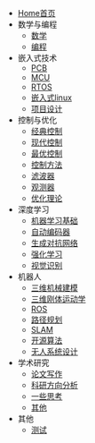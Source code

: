 * [Home首页](/)
* 数学与编程
  * [数学](01数学与编程/01数学首页.md)
  * [编程](01数学与编程/02编程首页.md)
* 嵌入式技术
  * [PCB](02嵌入式技术/01PCB首页.md)
  * [MCU](02嵌入式技术/02MCU首页.md)
  * [RTOS](02嵌入式技术/03RTOS首页.md)
  * [嵌入式linux](02嵌入式技术/04嵌入式linux首页.md)
  * [项目设计](02嵌入式技术/05项目设计首页.md)
* 控制与优化
  * [经典控制](03控制与优化/01经典控制首页.md)
  * [现代控制](03控制与优化/02现代控制首页.md)
  * [最优控制](03控制与优化/03最优控制首页.md)
  * [控制方法](03控制与优化/04控制方法首页.md)
  * [滤波器](03控制与优化/05滤波器首页.md)
  * [观测器](03控制与优化/06观测器首页.md)
  * [优化理论](03控制与优化/07优化理论首页.md)
* 深度学习
  * [机器学习基础](04深度学习/01机器学习基础首页.md)
  * [自动编码器](04深度学习/02自动编码器首页.md)
  * [生成对抗网络](04深度学习/03生成对抗网络首页.md)
  * [强化学习](04深度学习/04强化学习首页.md)
  * [视觉识别](04深度学习/05视觉识别首页.md)
* 机器人
  * [三维机械建模](06机器人/01三维机械建模首页.md)
  * [三维刚体运动学](06机器人/02三维刚体运动学首页.md)
  * [ROS](06机器人/03ROS首页.md)
  * [路径规划](06机器人/04路径规划首页.md)
  * [SLAM](06机器人/05SLAM首页.md)
  * [开源算法](06机器人/06开源算法首页.md)
  * [无人系统设计](06机器人/07无人系统设计首页.md)
* 学术研究
  * [论文写作](07学术研究/01论文写作首页.md)
  * [科研方向分析](07学术研究/02科研方向分析首页.md)
  * [一些思考](07学术研究/07一些思考首页.md)
  * [其他](07学术研究/09其他首页.md)
* 其他
  - [测试](其他/测试文档.md)


